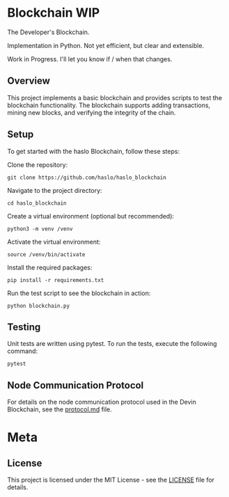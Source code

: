 # Blockchain WIP

The Developer's Blockchain.

Implementation in Python. Not yet efficient, but clear and extensible.

Work in Progress. I'll let you know if / when that changes.

## Overview

This project implements a basic blockchain and provides scripts to test the blockchain functionality. The blockchain supports adding transactions, mining new blocks, and verifying
the integrity of the chain.

## Setup

To get started with the haslo Blockchain, follow these steps:

Clone the repository:

```
git clone https://github.com/haslo/haslo_blockchain
```

Navigate to the project directory:

```
cd haslo_blockchain
```

Create a virtual environment (optional but recommended):

```
python3 -m venv /venv
```

Activate the virtual environment:

```
source /venv/bin/activate
```

Install the required packages:

```
pip install -r requirements.txt
```

Run the test script to see the blockchain in action:

```
python blockchain.py
```

## Testing

Unit tests are written using pytest. To run the tests, execute the following command:

```
pytest
```

## Node Communication Protocol

For details on the node communication protocol used in the Devin Blockchain, see the [protocol.md](protocol.md) file.

# Meta

## License

This project is licensed under the MIT License - see the [LICENSE](LICENSE) file for details.
